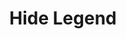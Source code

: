 ---
title: Hide Legend
position:
parameters:
  - name:
    content:
content_markdown:

left_code_blocks:
  - code_block: |-
      {
          "data": {
              "columns": [
                  ["sample", 30, 200, 100, 400, 150, 250]
              ]
          },
          "legend": {
              "show": true
          }
      }
    title: Input JSON
    language: json
  - code_block: |-
      chart.do('hide legend')
    title: Config
    language: javascript

right_code_blocks:
  - code_block: |-
      {
          "data": {
              "columns": [
                  ["sample", 30, 200, 100, 400, 150, 250]
              ]
          },
          "legend": {
              "show": false
          }
      }
    title: Output
    language: json
---